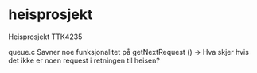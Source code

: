 # heisprosjekt
Heisprosjekt TTK4235

queue.c 
Savner noe funksjonalitet på getNextRequest () -> Hva skjer hvis det ikke er noen request i retningen til heisen? 

